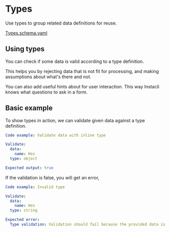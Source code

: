 # Types

Use types to group related data definitions for reuse.

[Types.schema.yaml](schema/Types.schema.yaml)

## Using types

You can check if some data is valid according to a type definition.

This helps you by rejecting data that is not fit for processing, and making assumptions about what's there and not.

You can also add useful hints about for user interaction. This way Instacli knows what questions to ask in a form.

## Basic example

To show types in action, we can validate given data against a type definition.

```yaml instacli
Code example: Validate data with inline type

Validate:
  data:
    name: Hes
  type: object

Expected output: true
```

If the validation is false, you will get an error,

```yaml instacli
Code example: Invalid type

Validate:
  data:
    name: Hes
  type: string

Expected error:
  Type validation: Validation should fail because the provided data is not a string
```

